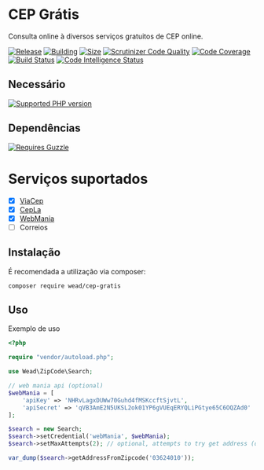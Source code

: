 # CEP Grátis

Consulta online à diversos serviços gratuitos de CEP online.

[![Release](https://img.shields.io/packagist/v/wead/cep-gratis)]()
[![Building](https://img.shields.io/circleci/build/github/adrianowead/cep-gratis?token=master)]()
[![Size](https://img.shields.io/github/repo-size/adrianowead/cep-gratis)]()
[![Scrutinizer Code Quality](https://scrutinizer-ci.com/g/adrianowead/cep-gratis/badges/quality-score.png?b=master)](https://scrutinizer-ci.com/g/adrianowead/cep-gratis/?branch=master)
[![Code Coverage](https://scrutinizer-ci.com/g/adrianowead/cep-gratis/badges/coverage.png?b=master)](https://scrutinizer-ci.com/g/adrianowead/cep-gratis/?branch=master)
[![Build Status](https://scrutinizer-ci.com/g/adrianowead/cep-gratis/badges/build.png?b=master)](https://scrutinizer-ci.com/g/adrianowead/cep-gratis/build-status/master)
[![Code Intelligence Status](https://scrutinizer-ci.com/g/adrianowead/cep-gratis/badges/code-intelligence.svg?b=master)](https://scrutinizer-ci.com/code-intelligence)

## Necessário
[![Supported PHP version](https://img.shields.io/badge/PHP->%3D%205.6-blue.svg)]()


## Dependências
[![Requires Guzzle](https://img.shields.io/badge/Guzzle-~6.0-lightgrey.svg)]()


# Serviços suportados

- [x] [ViaCep](https://viacep.com.br/)
- [x] [CepLa](http://cep.la/)
- [x] [WebMania](https://webmaniabr.com/docs/rest-api-cep-ibge/)
- [ ] Correios

## Instalação

É recomendada a utilização via composer:

    composer require wead/cep-gratis

## Uso

Exemplo de uso

```php
<?php

require "vendor/autoload.php";

use Wead\ZipCode\Search;

// web mania api (optional)
$webMania = [
    'apiKey' => 'NHRvLagxDUWw70Guhd4fMSKccftSjvtL',
    'apiSecret' => 'qVB3AmE2N5UKSL2ok01YP6gVUEqERYQLiPGtye65C6OQZAd0'
];

$search = new Search;
$search->setCredential('webMania', $webMania);
$search->setMaxAttempts(2); // optional, attempts to try get address (default 5)

var_dump($search->getAddressFromZipcode('03624010'));

```
